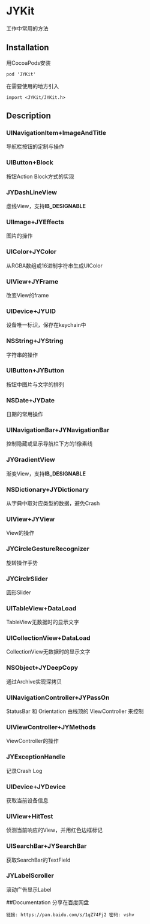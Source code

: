 # JYKit
工作中常用的方法

## Installation
用CocoaPods安装

```
pod 'JYKit'
```

在需要使用的地方引入

```
import <JYKit/JYKit.h>
```

## Description
### UINavigationItem+ImageAndTitle
导航栏按钮的定制与操作

### UIButton+Block
按钮Action Block方式的实现

### JYDashLineView
虚线View，支持**IB_DESIGNABLE**

### UIImage+JYEffects
图片的操作

### UIColor+JYColor
从RGBA数组或16进制字符串生成UIColor

### UIView+JYFrame
改变View的frame

### UIDevice+JYUID
设备唯一标识，保存在keychain中

### NSString+JYString
字符串的操作

### UIButton+JYButton
按钮中图片与文字的排列

### NSDate+JYDate
日期的常用操作

### UINavigationBar+JYNavigationBar
控制隐藏或显示导航栏下方的1像素线

### JYGradientView
渐变View，支持**IB_DESIGNABLE**

### NSDictionary+JYDictionary
从字典中取对应类型的数据，避免Crash

### UIView+JYView
View的操作

### JYCircleGestureRecognizer
旋转操作手势

### JYCirclrSlider
圆形Slider

### UITableView+DataLoad
TableView无数据时的显示文字

### UICollectionView+DataLoad
CollectionView无数据时的显示文字

### NSObject+JYDeepCopy
通过Archive实现深拷贝

### UINavigationController+JYPassOn
StatusBar 和 Orientation 由栈顶的 ViewController 来控制

### UIViewController+JYMethods
ViewController的操作

### JYExceptionHandle
记录Crash Log

### UIDevice+JYDevice
获取当前设备信息

### UIView+HitTest
侦测当前响应的View，并用红色边框标记

### UISearchBar+JYSearchBar
获取SearchBar的TextField

### JYLabelScroller
滚动广告显示Label

##Documentation
分享在百度网盘

```
链接: https://pan.baidu.com/s/1qZ74Fj2 密码: vshv
```